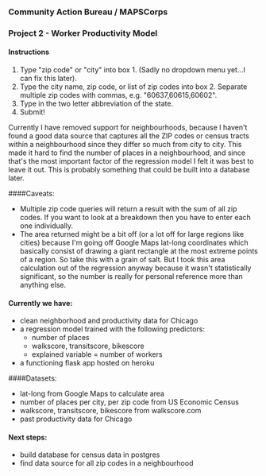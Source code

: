 ### Community Action Bureau / MAPSCorps
### Project 2 - Worker Productivity Model

#### Instructions
1. Type "zip code" or "city" into box 1.  (Sadly no dropdown menu yet...I can fix this later).
2. Type the city name, zip code, or list of zip codes into box 2.  Separate multiple zip codes with commas, e.g. "60637,60615,60602".
3. Type in the two letter abbreviation of the state.
4. Submit!

Currently I have removed support for neighbourhoods, because I haven't found a good data source that captures all the ZIP codes or census tracts within a neighbourhood since they differ so much from city to city.  This made it hard to find the number of places in a neighbourhood, and since that's the most important factor of the regression model I felt it was best to leave it out.  This is probably something that could be built into a database later.

####Caveats:
* Multiple zip code queries will return a result with the sum of all zip codes.  If you want to look at a breakdown then you have to enter each one individually.
* The area returned might be a bit off (or a lot off for large regions like cities) because I'm going off Google Maps lat-long coordinates which basically consist of drawing a giant rectangle at the most extreme points of a region.  So take this with a grain of salt.  But I took this area calculation out of the regression anyway because it wasn't statistically significant, so the number is really for personal reference more than anything else.

#### Currently we have:
* clean neighborhood and productivity data for Chicago
* a regression model trained with the following predictors:
  * number of places
  * walkscore, transitscore, bikescore
  * explained variable = number of workers
* a functioning flask app hosted on heroku

####Datasets:
* lat-long from Google Maps to calculate area
* number of places per city, per zip code from US Economic Census
* walkscore, transitscore, bikescore from walkscore.com
* past productivity data for Chicago

#### Next steps:
* build database for census data in postgres
* find data source for all zip codes in a neighbourhood

